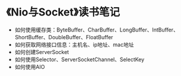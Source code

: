 # 《Nio与Socket》读书笔记
- 如何使用缓存类：ByteBuffer、CharBuffer、LongBuffer、IntBuffer、ShortBuffer、DoubleBuffer、FloatBuffer
- 如何获取网络接口信息：主机名、ip地址、mac地址
- 如何创建ServerSocket
- 如何使用Selector、ServerSocketChannel、SelectKey
- 如何使用AIO
